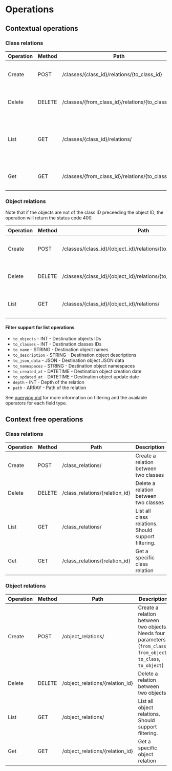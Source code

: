 # Operations

## Contextual operations

### Class relations

| Operation | Method | Path | Description |
|-----------|--------|------|-------------|
| Create    | POST   | /classes/{class_id}/relations/{to_class_id} | Create a relation between two classes |
| Delete    | DELETE | /classes/{from_class_id}/relations/{to_class_id} | Delete a relation between two classes |
| List      | GET    | /classes/{class_id}/relations/ | List all class relations of a class. Should support filtering. |
| Get       | GET    | /classes/{from_class_id}/relations/{to_class_id} | Get a specific class relation |

### Object relations

Note that if the objects are not of the class ID preceeding the object ID, the operation will return the status code 400.

| Operation | Method | Path | Description |
|-----------|--------|------|-------------|
| Create    | POST   | /classes/{class_id}/{object_id}/relations/{to_class_id}/{to_object_id} | Create a relation between two objects |
| Delete    | DELETE | /classes/{class_id}/{object_id}/relations/{to_class}/{to_object_id} | Delete a relation between two objects |
| List      | GET    | /classes/{class_id}/{object_id}/relations/ | List all objects an object is related to. |

#### Filter support for list operations

- `to_objects` - INT - Destination objects IDs
- `to_classes` - INT - Destination classes IDs
- `to_name` - STRING - Destination object names
- `to_description` - STRING - Destination object descriptions
- `to_json_data` - JSON - Destination object JSON data
- `to_namespaces` - STRING - Destination object namespaces
- `to_created_at` - DATETIME - Destination object creation date
- `to_updated_at` - DATETIME - Destination object update date
- `depth` - INT - Depth of the relation
- `path` - ARRAY - Path of the relation

See [querying.md](querying.md) for more information on filtering and the available operators for each field type.

## Context free operations

### Class relations

| Operation | Method | Path | Description |
|-----------|--------|------|-------------|
| Create    | POST   | /class_relations/ | Create a relation between two classes |
| Delete    | DELETE | /class_relations/{relation_id} | Delete a relation between two classes |
| List      | GET    | /class_relations/ | List all class relations. Should support filtering. |
| Get       | GET    | /class_relations/{relation_id} | Get a specific class relation |

### Object relations

| Operation | Method | Path | Description |
|-----------|--------|------|-------------|
| Create    | POST   | /object_relations/ | Create a relation between two objects. Needs four parameters (`from_class`, `from_object`, `to_class`, `to_object`) |
| Delete    | DELETE | /object_relations/{relation_id} | Delete a relation between two objects |
| List      | GET    | /object_relations/ | List all object relations. Should support filtering. |
| Get       | GET    | /object_relations/{relation_id} | Get a specific object relation |
